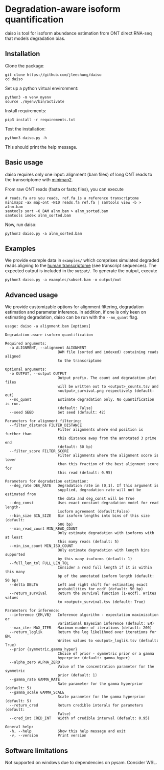 # Degradation-aware isoform quantification

daiso is tool for isoform abundance estimation from ONT direct RNA-seq that models degradation bias. 

## Installation

Clone the package:
```
git clone https://github.com/jleechung/daiso
cd daiso
```

Set up a python virtual environment:
```
python3 -m venv myenv
source ./myenv/bin/activate
```

Install requirements:
```
pip3 install -r requirements.txt
```

Test the installation:
```
python3 daiso.py -h
```
This should print the help message.

## Basic usage

daiso requires only one input: alignment (bam files) of long ONT reads to the transcriptome with [minimap2](https://github.com/lh3/minimap2). 

From raw ONT reads (fasta or fastq files), you can execute
```
# reads.fa are you reads, ref.fa is a reference transcriptome
minimap2 -ax map-ont -N10 reads.fa ref.fa | samtools view -b > alnm.bam
samtools sort -O BAM alnm.bam > alnm_sorted.bam
samtools index alnm_sorted.bam
```

Now, run daiso:
```
python3 daiso.py -a alnm_sorted.bam
```

## Examples

We provide example data in `examples/` which comprises simulated degraded reads aligning to the [human transcriptome](https://www.gencodegenes.org/human/) (see transcript sequences). The expected output is included in the `output/`. To generate the output, execute
```
python3 daiso.py -a examples/subset.bam -o output/out
```

## Advanced usage

We provide customizable options for alignment filtering, degradation estimation and parameter inference. In addition, if one is only keen on estimating degradation, daiso can be run with the `--no_quant` flag. 

```
usage: daiso -a alignment.bam [options]

Degradation-aware isoform quantification

Required arguments:
  -a ALIGNMENT, --alignment ALIGNMENT
                        BAM file (sorted and indexed) containing reads aligned
                        to the transcriptome

Optional arguments:
  -o OUTPUT, --output OUTPUT
                        Output prefix. The count and degradation plot files
                        will be written out to <output>_counts.tsv and
                        <output>_survival.png respectively (default: out)
  --no_quant            Estimate degradation only. No quantification is run.
                        (default: False)
  --seed SEED           Set seed (default: 42)

Parameters for alignment filtering:
  --filter_distance FILTER_DISTANCE
                        Filter alignments where end position is further than
                        this distance away from the annotated 3 prime end
                        (default: 50 bp)
  --filter_score FILTER_SCORE
                        Filter alignments where the alignment score is lower
                        than this fraction of the best alignment score for
                        this read (default: 0.95)

Parameters for degradation estimation:
  --deg_rate DEG_RATE   Degradation rate in (0,1). If this argument is
                        supplied, degradation rate will not be estimated from
                        the data and deg_const will be True
  --deg_const           Uses exact constant degradation model for read length-
                        isoform agreement (default:False)
  --bin_size BIN_SIZE   Bin isoform lengths into bins of this size (default:
                        500 bp)
  --min_read_count MIN_READ_COUNT
                        Only estimate degradation with isoforms with at least
                        this many reads (default: 5)
  --min_iso_count MIN_ISO_COUNT
                        Only estimate degradation with length bins supported
                        by this many isoforms (default: 1)
  --full_len_tol FULL_LEN_TOL
                        Consider a read full length if it is within this many
                        bp of the annotated isoform length (default: 50 bp)
  --delta DELTA         Left and right shift for estimating exact
                        probabilities for ecdf (default: 50 bp)
  --return_survival     Return the survival function (1-ecdf). Writes values
                        to <output>_survival.tsv (default: True)

Parameters for inference:
  --inference {EM,VB}   Inference algorithm - expectation maximization or
                        variational Bayesian inference (default: EM)
  --max_iter MAX_ITER   Maximum number of iterations (default: 200)
  --return_loglik       Return the log likelihood over iterations for EM.
                        Writes values to <output>_loglik.tsv (default: True)
  --prior {symmetric,gamma_hyper}
                        Choice of prior - symmetric prior or a gamma
                        hyperprior (default: gamma_hyper)
  --alpha_zero ALPHA_ZERO
                        Value of the concentration parameter for the symmetric
                        prior (default: 1)
  --gamma_rate GAMMA_RATE
                        Rate parameter for the gamma hyperprior (default: 5)
  --gamma_scale GAMMA_SCALE
                        Scale parameter for the gamma hyperprior (default: 5)
  --return_cred         Return credible interals for parameters (default:
                        False)
  --cred_int CRED_INT   Width of credible interval (default: 0.95)

General help:
  -h, --help            Show this help message and exit
  -v, --version         Print version
```

## Software limitations

Not supported on windows due to dependencies on pysam. Consider WSL.


